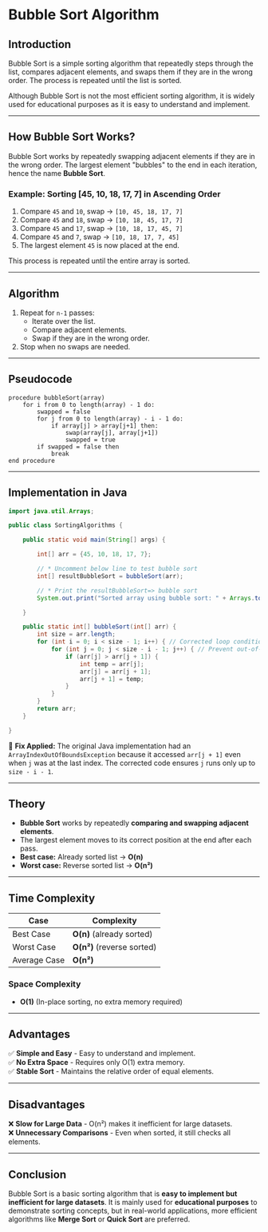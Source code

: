 # **Bubble Sort Algorithm**

## **Introduction**

Bubble Sort is a simple sorting algorithm that repeatedly steps through the list, compares adjacent elements, and swaps them if they are in the wrong order. The process is repeated until the list is sorted.

Although Bubble Sort is not the most efficient sorting algorithm, it is widely used for educational purposes as it is easy to understand and implement.

---

## **How Bubble Sort Works?**

Bubble Sort works by repeatedly swapping adjacent elements if they are in the wrong order. The largest element "bubbles" to the end in each iteration, hence the name **Bubble Sort**.

### **Example: Sorting [45, 10, 18, 17, 7] in Ascending Order**

1. Compare `45` and `10`, swap → `[10, 45, 18, 17, 7]`
2. Compare `45` and `18`, swap → `[10, 18, 45, 17, 7]`
3. Compare `45` and `17`, swap → `[10, 18, 17, 45, 7]`
4. Compare `45` and `7`, swap → `[10, 18, 17, 7, 45]`
5. The largest element `45` is now placed at the end.

This process is repeated until the entire array is sorted.

---

## **Algorithm**

1. Repeat for `n-1` passes:
   - Iterate over the list.
   - Compare adjacent elements.
   - Swap if they are in the wrong order.
2. Stop when no swaps are needed.

---

## **Pseudocode**

```pseudo
procedure bubbleSort(array)
    for i from 0 to length(array) - 1 do:
        swapped = false
        for j from 0 to length(array) - i - 1 do:
            if array[j] > array[j+1] then:
                swap(array[j], array[j+1])
                swapped = true
        if swapped = false then
            break
end procedure
```

---

## **Implementation in Java**

```java
import java.util.Arrays;

public class SortingAlgorithms {

    public static void main(String[] args) {

        int[] arr = {45, 10, 18, 17, 7};

        // * Uncomment below line to test bubble sort
        int[] resultBubbleSort = bubbleSort(arr);

        // * Print the resultBubbleSort=> bubble sort
        System.out.print("Sorted array using bubble sort: " + Arrays.toString(resultBubbleSort));

    }

    public static int[] bubbleSort(int[] arr) {
        int size = arr.length;
        for (int i = 0; i < size - 1; i++) { // Corrected loop condition
            for (int j = 0; j < size - i - 1; j++) { // Prevent out-of-bounds access
                if (arr[j] > arr[j + 1]) {
                    int temp = arr[j];
                    arr[j] = arr[j + 1];
                    arr[j + 1] = temp;
                }
            }
        }
        return arr;
    }

}
```

🔴 **Fix Applied:** The original Java implementation had an `ArrayIndexOutOfBoundsException` because it accessed `arr[j + 1]` even when `j` was at the last index. The corrected code ensures `j` runs only up to `size - i - 1`.

---

## **Theory**

- **Bubble Sort** works by repeatedly **comparing and swapping adjacent elements**.
- The largest element moves to its correct position at the end after each pass.
- **Best case:** Already sorted list → **O(n)**
- **Worst case:** Reverse sorted list → **O(n²)**

---

## **Time Complexity**

| Case         | Complexity                 |
| ------------ | -------------------------- |
| Best Case    | **O(n)** (already sorted)  |
| Worst Case   | **O(n²)** (reverse sorted) |
| Average Case | **O(n²)**                  |

### **Space Complexity**

- **O(1)** (In-place sorting, no extra memory required)

---

## **Advantages**

✅ **Simple and Easy** - Easy to understand and implement.  
✅ **No Extra Space** - Requires only O(1) extra memory.  
✅ **Stable Sort** - Maintains the relative order of equal elements.

---

## **Disadvantages**

❌ **Slow for Large Data** - O(n²) makes it inefficient for large datasets.  
❌ **Unnecessary Comparisons** - Even when sorted, it still checks all elements.

---

## **Conclusion**

Bubble Sort is a basic sorting algorithm that is **easy to implement but inefficient for large datasets**. It is mainly used for **educational purposes** to demonstrate sorting concepts, but in real-world applications, more efficient algorithms like **Merge Sort** or **Quick Sort** are preferred.
